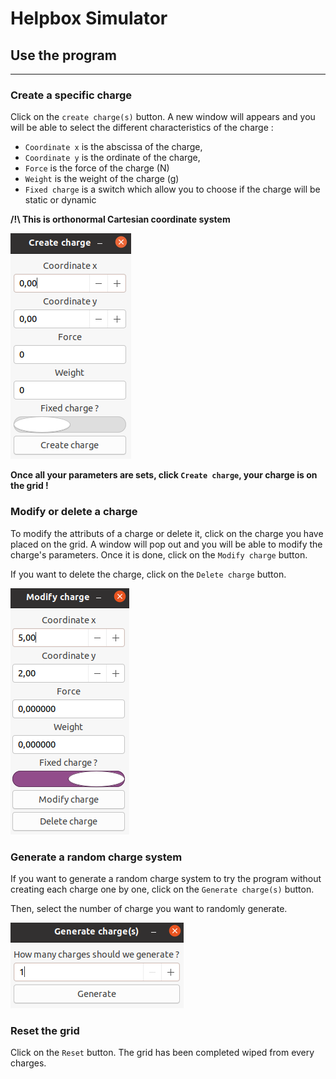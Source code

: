 
# Helpbox Simulator

## Use the program

***

### Create a specific charge

Click on the `create charge(s)` button.
A new window will appears and you will be able to select the different characteristics of the charge :

- `Coordinate x` is the abscissa of the charge,
- `Coordinate y` is the ordinate of the charge,
- `Force` is the force of the charge (N)
- `Weight` is the weight of the charge (g)
- `Fixed charge` is a switch which allow you to choose if the charge will be static or dynamic

**/!\ This is orthonormal Cartesian coordinate system**

![](pictures/create_charge.png)

**Once all your parameters are sets, click `Create charge`, your charge is on the grid !**

### Modify or delete a charge

To modify the attributs of a charge or delete it, click on the charge you have placed on the grid.
A window will pop out and you will be able to modify the charge's parameters. 
Once it is done, click on the `Modify charge` button.
  
If you want to delete the charge, click on the `Delete charge` button.

![](pictures/modify_charge.png)

<div style="page-break-after: always;"></div>

### Generate a random charge system

If you want to generate a random charge system to try the program without creating each charge one by one, click on the `Generate charge(s)` button.

Then, select the number of charge you want to randomly generate.

![](pictures/random_charge.png)


### Reset the grid

Click on the `Reset` button.
The grid has been completed wiped from every charges.